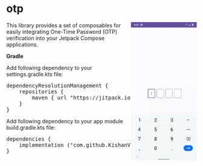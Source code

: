# otp

<img src="https://github.com/KishanViramgama/Otp/blob/master/demo.gif" height="368px" align="right" style="max-width:100%;"/>

This library provides a set of composables for easily integrating One-Time Password (OTP)  verification into your Jetpack Compose applications.

<b>Gradle</b>

Add following dependency to your settings.gradle.kts file:

<pre>
dependencyResolutionManagement {
    repositories {
        maven { url "https://jitpack.io" }
    }
}
</pre>

Add following dependency to your app module build.gradle.kts file:

<pre>
dependencies {
    implementation ("com.github.KishanViramgama:Otp:0.0.1")
}
</pre>
